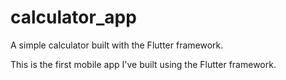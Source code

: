 # calculator_app

A simple calculator built with the Flutter framework.

This is the first mobile app I've built using the Flutter framework.
